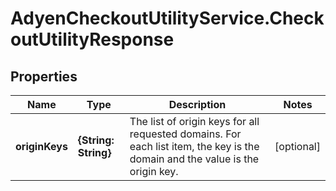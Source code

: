 # AdyenCheckoutUtilityService.CheckoutUtilityResponse

## Properties

Name | Type | Description | Notes
------------ | ------------- | ------------- | -------------
**originKeys** | **{String: String}** | The list of origin keys for all requested domains. For each list item, the key is the domain and the value is the origin key. | [optional] 


